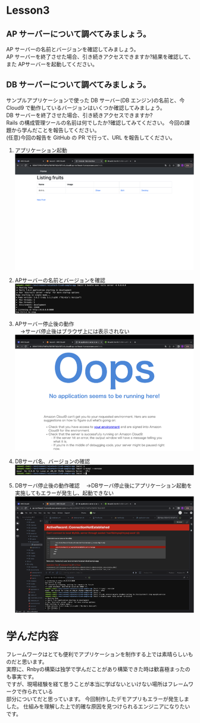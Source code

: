 # Lesson3
## AP サーバーについて調べてみましょう。  
AP サーバーの名前とバージョンを確認してみましょう。  
AP サーバーを終了させた場合、引き続きアクセスできますか?結果を確認して、また APサーバーを起動してください。  

## DB サーバーについて調べてみましょう。
サンプルアプリケーションで使った DB サーバー(DB エンジン)の名前と、今 Cloud9 で動作しているバージョンはいくつか確認してみましょう。  
DB サーバーを終了させた場合、引き続きアクセスできますか?  
Rails の構成管理ツールの名前は何でしたか?確認してみてください。 今回の課題から学んだことを報告してください。  
(任意)今回の報告を GitHub の PR で行って、URL を報告してください。

1. アプリケーション起動  
![image_1](img/image_1.png)

2. APサーバーの名前とバージョンを確認  
![image_2](img/image_2.png)

3. APサーバー停止後の動作  
　→サーバ停止後はブラウザ上には表示されない  
![image_3](img/image_3.png)

4. DBサーバ名、バージョンの確認  
![image_4](img/image_4.png)

5. DBサーバ停止後の動作確認
　→DBサーバ停止後にアプリケーション起動を実施してもエラーが発生し、起動できない  
![image_5](img/image_5.png)

# 学んだ内容
フレームワークはとても便利でアプリケーションを制作する上では素晴らしいものだと思います。  
実際に、Rnbyの構築は独学で学んだことがあり構築できた時は歓喜極まったのも事実です。  
ですが、現場経験を経て思うことが本当に学ばないといけない場所はフレームワークで作られている  
部分についてだと思っています。
今回制作したデモアプリもエラーが発生しました。
仕組みを理解した上で的確な原因を見つけられるエンジニアになりたいです。